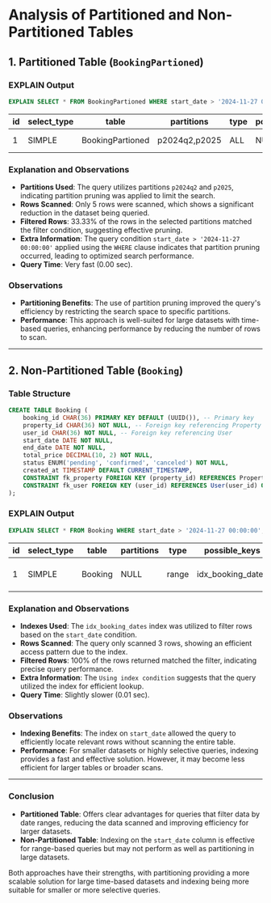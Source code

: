 
# Analysis of Partitioned and Non-Partitioned Tables

## 1. Partitioned Table (`BookingPartioned`)

### EXPLAIN Output
```sql
EXPLAIN SELECT * FROM BookingPartioned WHERE start_date > '2024-11-27 00:00:00';
```

| id | select_type | table            | partitions    | type | possible_keys | key  | key_len | ref  | rows | filtered | Extra       |
|----|-------------|------------------|---------------|------|---------------|------|---------|------|------|----------|-------------|
|  1 | SIMPLE      | BookingPartioned | p2024q2,p2025 | ALL  | NULL          | NULL | NULL    | NULL |    5 |    33.33 | Using where |

### Explanation and Observations
- **Partitions Used**: The query utilizes partitions `p2024q2` and `p2025`, indicating partition pruning was applied to limit the search.
- **Rows Scanned**: Only 5 rows were scanned, which shows a significant reduction in the dataset being queried.
- **Filtered Rows**: 33.33% of the rows in the selected partitions matched the filter condition, suggesting effective pruning.
- **Extra Information**: The query condition `start_date > '2024-11-27 00:00:00'` applied using the `WHERE` clause indicates that partition pruning occurred, leading to optimized search performance.
- **Query Time**: Very fast (0.00 sec).

### Observations
- **Partitioning Benefits**: The use of partition pruning improved the query's efficiency by restricting the search space to specific partitions.
- **Performance**: This approach is well-suited for large datasets with time-based queries, enhancing performance by reducing the number of rows to scan.

---

## 2. Non-Partitioned Table (`Booking`)

### Table Structure
```sql
CREATE TABLE Booking (
    booking_id CHAR(36) PRIMARY KEY DEFAULT (UUID()), -- Primary key
    property_id CHAR(36) NOT NULL, -- Foreign key referencing Property
    user_id CHAR(36) NOT NULL, -- Foreign key referencing User
    start_date DATE NOT NULL,
    end_date DATE NOT NULL,
    total_price DECIMAL(10, 2) NOT NULL,
    status ENUM('pending', 'confirmed', 'canceled') NOT NULL,
    created_at TIMESTAMP DEFAULT CURRENT_TIMESTAMP,
    CONSTRAINT fk_property FOREIGN KEY (property_id) REFERENCES Property(property_id) ON DELETE CASCADE,
    CONSTRAINT fk_user FOREIGN KEY (user_id) REFERENCES User(user_id) ON DELETE CASCADE
);
```

### EXPLAIN Output
```sql
EXPLAIN SELECT * FROM Booking WHERE start_date > '2024-11-27 00:00:00';
```

| id | select_type | table   | partitions | type  | possible_keys     | key               | key_len | ref  | rows | filtered | Extra                 |
|----|-------------|---------|------------|-------|-------------------|-------------------|---------|------|------|----------|-----------------------|
|  1 | SIMPLE      | Booking | NULL       | range | idx_booking_dates | idx_booking_dates | 3       | NULL |    3 |   100.00 | Using index condition |

### Explanation and Observations
- **Indexes Used**: The `idx_booking_dates` index was utilized to filter rows based on the `start_date` condition.
- **Rows Scanned**: The query only scanned 3 rows, showing an efficient access pattern due to the index.
- **Filtered Rows**: 100% of the rows returned matched the filter, indicating precise query performance.
- **Extra Information**: The `Using index condition` suggests that the query utilized the index for efficient lookup.
- **Query Time**: Slightly slower (0.01 sec).


### Observations
- **Indexing Benefits**: The index on `start_date` allowed the query to efficiently locate relevant rows without scanning the entire table.
- **Performance**: For smaller datasets or highly selective queries, indexing provides a fast and effective solution. However, it may become less efficient for larger tables or broader scans.

---

### **Conclusion**
- **Partitioned Table**: Offers clear advantages for queries that filter data by date ranges, reducing the data scanned and improving efficiency for larger datasets.
- **Non-Partitioned Table**: Indexing on the `start_date` column is effective for range-based queries but may not perform as well as partitioning in large datasets.

Both approaches have their strengths, with partitioning providing a more scalable solution for large time-based datasets and indexing being more suitable for smaller or more selective queries.
